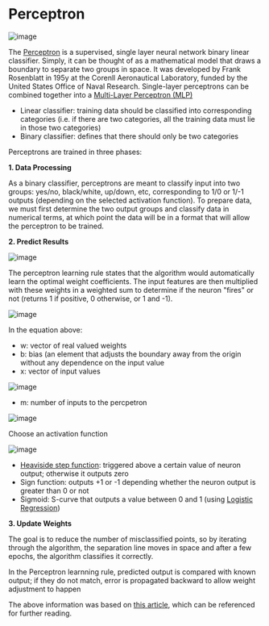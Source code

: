 # Perceptron

![image](https://qph.fs.quoracdn.net/main-qimg-903a35d8c93d2009fea2118c37a69f13-pjlq)

The [Perceptron](https://en.wikipedia.org/wiki/Perceptron) is a supervised, single layer neural network binary linear classifier. Simply, it can be thought of as a mathematical model that draws a boundary to separate two groups in space. It was developed by Frank Rosenblatt in 195y at the Corenll Aeronautical Laboratory, funded by the United States Office of Naval Research. Single-layer perceptrons can be combined together into a [Multi-Layer Perceptron (MLP)](https://github.com/Madison-Bunting/INDE-577/tree/main/supervised%20learning/4%20-%20neural%20networks)
- Linear classifier: training data should be classified into corresponding categories (i.e. if there are two categories, all the training data must lie in those two categories)
- Binary classifier: defines that there should only be two categories

Perceptrons are trained in three phases:

**1. Data Processing**

  As a binary classifier, perceptrons are meant to classify input into two groups: yes/no, black/white, up/down, etc, corresponding to 1/0 or 1/-1 outputs (depending on the selected activation function). To prepare data, we must first determine the two output groups and classify data in numerical terms, at which point the data will be in a format that will allow the perceptron to be trained. 
  
**2. Predict Results**

![image](https://cdn.analyticsvidhya.com/wp-content/uploads/2020/02/13UpdymQx-C1tBKRnfD7eOg.gif)

The perceptron learning rule states that the algorithm would automatically learn the optimal weight coefficients. The input features are then multiplied with these weights in a weighted sum to determine if the neuron "fires" or not (returns 1 if positive, 0 otherwise, or 1 and -1).

![image](https://user-images.githubusercontent.com/89811204/146212310-d319e5d3-7cf9-4ef6-9525-7114c1f8db4c.png)

In the equation above:
- w: vector of real valued weights
- b: bias (an element that adjusts the boundary away from the origin without any dependence on the input value
- x: vector of input values

![image](https://user-images.githubusercontent.com/89811204/146212640-e65cef67-2d62-4d45-9245-3239cde4d8c6.png)

- m: number of inputs to the percpetron

![image](https://www.simplilearn.com/ice9/free_resources_article_thumb/Perceptron/Perceptron_17.jpg)

Choose an activation function

![image](https://www.simplilearn.com/ice9/free_resources_article_thumb/Perceptron/Perceptron_9.jpg)

- [Heaviside step function](https://en.wikipedia.org/wiki/Heaviside_step_function): triggered above a certain value of neuron output; otherwise it outputs zero
- Sign function: outputs +1 or -1 depending whether the neuron output is greater than 0 or not
- Sigmoid: S-curve that outputs a value between 0 and 1 (using [Logistic Regression](https://github.com/Madison-Bunting/INDE-577/tree/main/supervised%20learning/2%20-%20logistic%20regression))

**3. Update Weights**

The goal is to reduce the number of misclassified points, so by iterating through the algorithm, the separation line moves in space and after a few epochs, the algorithm classifies it correctly.

In the Perceptron learnning rule, predicted output is compared with known output; if they do not match, error is propagated backward to allow weight adjustment to happen

The above information was based on [this article](https://www.simplilearn.com/ice9/free_resources_article_thumb/Perceptron/Perceptron_36.jpg), which can be referenced for further reading.
